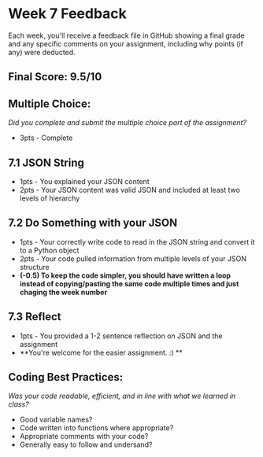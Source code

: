 # Week 7 Feedback
Each week, you'll receive a feedback file in GitHub showing a final grade and any specific comments on your assignment, including why points (if any) were deducted.


## Final Score: 9.5/10

## Multiple Choice:
_Did you complete and submit the multiple choice part of the assignment?_
* 3pts - Complete


## 7.1 JSON String
* 1pts - You explained your JSON content
* 2pts - Your JSON content was valid JSON and included at least two levels of hierarchy

## 7.2 Do Something with your JSON
* 1pts - Your correctly write code to read in the JSON string and convert it to a Python object
* 2pts - Your code pulled information from multiple levels of your JSON structure
* **(-0.5) To keep the code simpler, you should have written a loop instead of copying/pasting the same code multiple times and just chaging the week number**

## 7.3 Reflect
* 1pts - You provided a 1-2 sentence reflection on JSON and the assignment
* **You're welcome for the easier assignment. :) **

## Coding Best Practices:
_Was your code readable, efficient, and in line with what we learned in class?_
* Good variable names?
* Code written into functions where appropriate?
* Appropriate comments with your code?
* Generally easy to follow and undersand?

